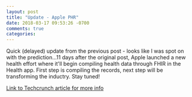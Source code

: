 ```yaml
---
layout: post
title: "Update - Apple PHR"
date: 2018-03-17 09:53:26 -0700
comments: true
categories: 
---
```


Quick (delayed) update from the previous post - looks like I was spot on with the prediction...11 days after the original post, Apple launched a new health effort where it'll begin compiling health data through FHIR in the Health app. First step is compiling the records, next step will be transforming the inductry. Stay tuned! 

[Link to Techcrunch article for more info](https://techcrunch.com/2018/01/24/apple-wants-to-gather-all-your-medical-records-in-the-health-app/)
